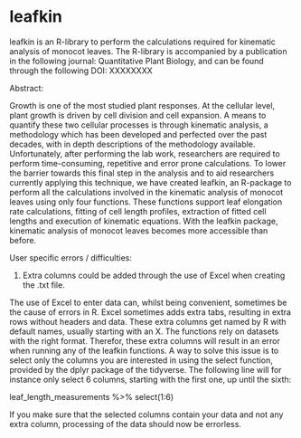 # leafkin
leafkin is an R-library to perform the calculations required for kinematic analysis of monocot leaves. The R-library is accompanied by a publication in the following journal: Quantitative Plant Biology, and can be found through the following DOI: XXXXXXXX


Abstract:

Growth is one of the most studied plant responses. At the cellular level, plant growth is driven by cell division and cell expansion. A means to quantify these two cellular processes is through kinematic analysis, a methodology which has been developed and perfected over the past decades, with in depth descriptions of the methodology available. Unfortunately, after performing the lab work, researchers are required to perform time-consuming, repetitive and error prone calculations. To lower the barrier towards this final step in the analysis and to aid researchers currently applying this technique, we have created leafkin, an R-package to perform all the calculations involved in the kinematic analysis of monocot leaves using only four functions. These functions support leaf elongation rate calculations, fitting of cell length profiles, extraction of fitted cell lengths and execution of kinematic equations. With the leafkin package, kinematic analysis of monocot leaves becomes more accessible than before.


User specific errors / difficulties:

1. Extra columns could be added through the use of Excel when creating the .txt file.

The use of Excel to enter data can, whilst being convenient, sometimes be the cause of errors in R. Excel sometimes adds extra tabs, resulting in extra rows without headers and data. These extra columns get named by R with default names, usually starting with an X. The functions rely on datasets with the right format. Therefor, these extra columns will result in an error when running any of the leafkin functions. A way to solve this issue is to select only the columns you are interested in using the select function, provided by the dplyr package of the tidyverse. The following line will for instance only select 6 columns, starting with the first one, up until the sixth:

leaf_length_measurements %>% select(1:6)

If you make sure that the selected columns contain your data and not any extra column, processing of the data should now be errorless. 
